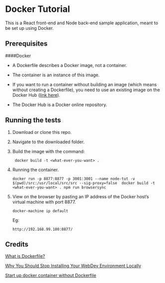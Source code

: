 # Docker Tutorial

This is a React front-end and Node back-end sample application, meant to be set up using Docker.

## Prerequisites

####Docker

* A Dockerfile describes a Docker image, not a container.

* The container is an instance of this image.

* If you want to run a container without building an image (which means without creating a Dockerfile), you need to use an existing image on the Docker Hub ([link here](https://hub.docker.com/explore/)).

* The Docker Hub is a Docker online repository.

## Running the tests

1. Download or clone this repo.

2. Navigate to the downloaded folder.

3. Build the image with the command:

   ```
    docker build -t <what-ever-you-want> .
   ```

4. Running the container.

   ```
   docker run -p 8877:8877 -p 3001:3001 --name node-tut -v $(pwd)/src:/usr/local/src/src --sig-proxy=false  docker build -t <what-ever-you-want> . npm run browsersync
   ```

5. View on the browser by pasting an IP address of the Docker host’s virtual machine with port 8877. 
    
    ```
    docker-machine ip default
    ```

    Eg: 
    ```
    http://192.168.99.100:8877/
    ```

## Credits
[What is Dockerfile?](https://www.conetix.com.au/blog/what-is-a-dockerfile)

[Why You Should Stop Installing Your WebDev Environment Locally](https://www.smashingmagazine.com/2016/04/stop-installing-your-webdev-environment-locally-with-docker/)

[Start up docker container without Dockerfile
](https://stackoverflow.com/a/41870219/4216992)
